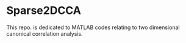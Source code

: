 # Sparse2DCCA
This repo. is dedicated to MATLAB codes relating to two dimensional canonical correlation analysis.

